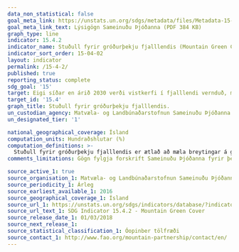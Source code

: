 ```yaml
---
data_non_statistical: false
goal_meta_link: https://unstats.un.org/sdgs/metadata/files/Metadata-15-04-02.pdf
goal_meta_link_text: Lýsigögn Sameinuðu Þjóðanna (PDF 384 KB)
graph_type: line
indicator: 15.4.2
indicator_name: Stuðull fyrir gróðurþekju fjalllendis (Mountain Green Cover Index).
indicator_sort_order: 15-04-02
layout: indicator
permalink: /15-4-2/
published: true
reporting_status: complete
sdg_goal: '15'
target: Eigi síðar en árið 2030 verði vistkerfi í fjalllendi vernduð, meðal annars líffræðileg fjölbreytni þeirra, í því skyni að njóta ávinnings af nýtingu þeirra, sem er meginhugmyndafræði sjálfbærrar þróunar.
target_id: '15.4'
graph_title: Stuðull fyrir gróðurþekju fjalllendis.
un_custodian_agency: Matvæla- og Landbúnaðarstofnun Sameinuðu Þjóðanna (FAO)
un_designated_tier: '1'

national_geographical_coverage: Ísland
computation_units: Hundraðshlutar (%)
computation_definitions: >-
  Stuðull fyrir gróðurþekju fjalllendis er ætlað að mæla breytingar á gróðri í fjallendi - t.d. skógar, kjarr, graslendi, mólendi o.s.frv. - til að mæla árangur gagnvart undirmarkmiðinu um verndun vistkerfa í fjalllendi. Stuðullinn veitir upplýsingar um breytingar á gróðurhulu og gefur sem slíkur mat á árangri á verndun vistkerfa á fjallendi.
comments_limitations: Gögn fylgja forskrift Sameinuðu Þjóðanna fyrir þennan mælikvarða. Þessi mælikvarði var ekki fundinn í samstarfi við málefnasérfræðinga.

source_active_1: true
source_organisation_1: Matvæla- og Landbúnaðarstofnun Sameinuðu Þjóðanna (FAO)
source_periodicity_1: Árleg
source_earliest_available_1: 2016
source_geographical_coverage_1: Ísland
source_url_1: https://unstats.un.org/sdgs/indicators/database/?indicator=15.4.2
source_url_text_1: SDG Indicator 15.4.2 - Mountain Green Cover
source_release_date_1: 01/03/2018
source_next_release_1:
source_statistical_classification_1: Óopinber tölfræði
source_contact_1: http://www.fao.org/mountain-partnership/contact/en/
---
```

